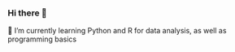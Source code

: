 ### Hi there 👋
🌱 I’m currently learning Python and R for data analysis, as well as programming basics

<!--
**TMB-h/TMB-h** is a ✨ _special_ ✨ repository because its `README.md` (this file) appears on your GitHub profile.

Here are some ideas to get you started:

- 🔭 I’m currently working on ...
- 🌱 I’m currently learning Python and R for data analysis
- 👯 I’m looking to collaborate on ...
- 🤔 I’m looking for help with data science
- 💬 Ask me about ...
- 📫 How to reach me: ...
- 😄 Pronouns: ...
- ⚡ Fun fact: ...
-->
